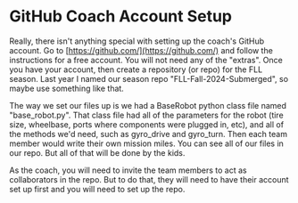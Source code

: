 # GitHub Coach Account Setup

Really, there isn't anything special with setting up the coach's GitHub account. Go to [https://github.com/](https://github.com/) and follow the instructions for a free account. You will not need any of the "extras". Once you have your account, then create a repository (or repo) for the FLL season. Last year I named our season repo "FLL-Fall-2024-Submerged", so maybe use something like that.

The way we set our files up is we had a BaseRobot python class file named "base_robot.py". That class file had all of the parameters for the robot (tire size, wheelbase, ports where components were plugged in, etc), and all of the methods we'd need, such as gyro_drive and gyro_turn. Then each team member would write their own mission miles. You can see all of our files in our repo. But all of that will be done by the kids.

As the coach, you will need to invite the team members to act as collaborators in the repo. But to do that, they will need to have their account set up first and you will need to set up the repo.
